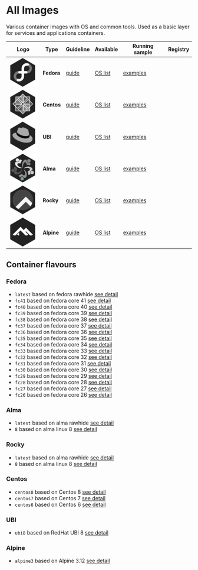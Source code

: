 # All Images

Various container images with OS and common tools. Used as a basic layer for services and applications containers.

| Logo                                                     | Type       | Guideline                                                         | Available                                                                              | Running sample                                                                          | Registry |
| -------------------------------------------------------- | ---------- | ----------------------------------------------------------------- | -------------------------------------------------------------------------------------- | --------------------------------------------------------------------------------------- | -------- |
| [![icon](../img/os-fedora.svg?sanitize=true)](../OS/fedora.md) | **Fedora** | [guide](https://docker-images.readthedocs.io/en/latest/OS/fedora) | [OS list](https://docker-images.readthedocs.io/en/latest/OS/fedora#container-flavours) | [examples](https://docker-images.readthedocs.io/en/latest/OS/fedora#running-this-image) |
| [![icon](../img/os-centos.svg?sanitize=true)](../OS/centos.md) | **Centos** | [guide](https://docker-images.readthedocs.io/en/latest/OS/centos) | [OS list](https://docker-images.readthedocs.io/en/latest/OS/centos#container-flavours) | [examples](https://docker-images.readthedocs.io/en/latest/OS/centos#running-this-image) |
| [![icon](../img/os-ubi.svg?sanitize=true)](../OS/ubi.md)       | **UBI**    | [guide](https://docker-images.readthedocs.io/en/latest/OS/ubi)    | [OS list](https://docker-images.readthedocs.io/en/latest/OS/ubi#container-flavours)    | [examples](https://docker-images.readthedocs.io/en/latest/OS/ubi#running-this-image)    |
| [![icon](../img/os-alma.svg?sanitize=true)](../OS/alma.md)     | **Alma**   | [guide](https://docker-images.readthedocs.io/en/latest/OS/alma)   | [OS list](https://docker-images.readthedocs.io/en/latest/OS/alma#container-flavours)   | [examples](https://docker-images.readthedocs.io/en/latest/OS/alma#running-this-image)   |
| [![icon](../img/os-rocky.svg?sanitize=true)](../OS/rocky.md)   | **Rocky**  | [guide](https://docker-images.readthedocs.io/en/latest/OS/rocky)  | [OS list](https://docker-images.readthedocs.io/en/latest/OS/rocky#container-flavours)  | [examples](https://docker-images.readthedocs.io/en/latest/OS/rocky#running-this-image)  |
| [![icon](../img/os-alpine.svg?sanitize=true)](../OS/alpine.md) | **Alpine** | [guide](https://docker-images.readthedocs.io/en/latest/OS/alpine) | [OS list](https://docker-images.readthedocs.io/en/latest/OS/alpine#container-flavours) | [examples](https://docker-images.readthedocs.io/en/latest/OS/alpine#running-this-image) |

## Container flavours

### Fedora

- `latest` based on fedora rawhide [see detail](https://docker-images.readthedocs.io/en/latest)
- `fc41` based on fedora core 41 [see detail](https://docker-images.readthedocs.io/en/fc41/OS/fedora)
- `fc40` based on fedora core 40 [see detail](https://docker-images.readthedocs.io/en/fc40/OS/fedora)
- `fc39` based on fedora core 39 [see detail](https://docker-images.readthedocs.io/en/fc39/OS/fedora)
- `fc38` based on fedora core 38 [see detail](https://docker-images.readthedocs.io/en/fc38/OS/fedora)
- `fc37` based on fedora core 37 [see detail](https://docker-images.readthedocs.io/en/fc37/OS/fedora)
- `fc36` based on fedora core 36 [see detail](https://docker-images.readthedocs.io/en/fc36/OS/fedora)
- `fc35` based on fedora core 35 [see detail](https://docker-images.readthedocs.io/en/fc35/OS/fedora)
- `fc34` based on fedora core 34 [see detail](https://docker-images.readthedocs.io/en/fc34/OS/fedora)
- `fc33` based on fedora core 33 [see detail](https://docker-images.readthedocs.io/en/fc33/OS/fedora)
- `fc32` based on fedora core 32 [see detail](https://docker-images.readthedocs.io/en/fc32/OS/fedora)
- `fc31` based on fedora core 31 [see detail](https://docker-images.readthedocs.io/en/fc31/OS/fedora)
- `fc30` based on fedora core 30 [see detail](https://docker-images.readthedocs.io/en/fc30/OS/fedora)
- `fc29` based on fedora core 29 [see detail](https://docker-images.readthedocs.io/en/fc29/OS/fedora)
- `fc28` based on fedora core 28 [see detail](https://docker-images.readthedocs.io/en/fc28/OS/fedora)
- `fc27` based on fedora core 27 [see detail](https://docker-images.readthedocs.io/en/fc27/OS/fedora)
- `fc26` based on fedora core 26 [see detail](https://docker-images.readthedocs.io/en/fc26/OS/fedora)

### Alma

- `latest` based on alma rawhide [see detail](https://docker-images.readthedocs.io/en/alma/OS/alma)
- `8` based on alma linux 8 [see detail](https://docker-images.readthedocs.io/en/alma/OS/alma)

### Rocky

- `latest` based on alma rawhide [see detail](https://docker-images.readthedocs.io/en/rocky/OS/rocky)
- `8` based on alma linux 8 [see detail](https://docker-images.readthedocs.io/en/rocky/OS/rocky)

### Centos

- `centos8` based on Centos 8 [see detail](https://docker-images.readthedocs.io/en/centos8/OS/fedora)
- `centos7` based on Centos 7 [see detail](https://docker-images.readthedocs.io/en/centos7/OS/fedora)
- `centos6` based on Centos 6 [see detail](https://docker-images.readthedocs.io/en/centos6/OS/fedora)

### UBI

- `ubi8` based on RedHat UBI 8 [see detail](https://docker-images.readthedocs.io/en/ubi8/OS/fedora)

### Alpine

- `alpine3` based on Alpine 3.12 [see detail](https://docker-images.readthedocs.io/en/alpine/OS/fedora)
